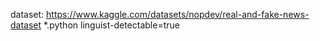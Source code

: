 dataset: https://www.kaggle.com/datasets/nopdev/real-and-fake-news-dataset
*.python linguist-detectable=true
